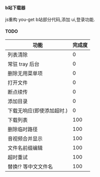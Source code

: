 #### b站下载器
js重构 you-get b站部分代码,添加 ui,登录功能.

#### TODO
功能 | 完成度
---|---
列表清除 | 0
常驻 tray 后台 | 0
删除无用菜单项 | 0
打开文件 | 0
断点续传 | 0
添加目录 | 0
下载无响应(即使添加超时.)| 0
下载列表| 100
删除临时路径 | 100
音视频合并显示 | 100
文件名前缀编辑 | 100
超时重试 | 100
替换!? 等中文文件名 | 100

